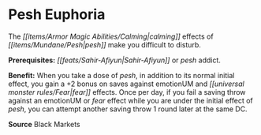 ﻿---
cssclass: [feats]

---
# Pesh Euphoria

The _[[items/Armor Magic Abilities/Calming|calming]]_ effects of _[[items/Mundane/Pesh|pesh]]_ make you difficult to disturb.

**Prerequisites:** _[[feats/Sahir-Afiyun|Sahir-Afiyun]]_ or _pesh_ addict.

**Benefit:** When you take a dose of _pesh_, in addition to its normal initial effect, you gain a +2 bonus on saves against emotionUM and _[[universal monster rules/Fear|fear]]_ effects. Once per day, if you fail a saving throw against an emotionUM or _fear_ effect while you are under the initial effect of _pesh_, you can attempt another saving throw 1 round later at the same DC.

**Source** Black Markets